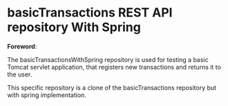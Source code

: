 
# basicTransactions REST API repository With Spring

**Foreword**:

The basicTransactionsWithSpring repository is used for testing a basic Tomcat servlet application, that registers new transactions and returns it to the user.

This specific repository is a clone of the basicTransactions repository but with spring implementation. 
